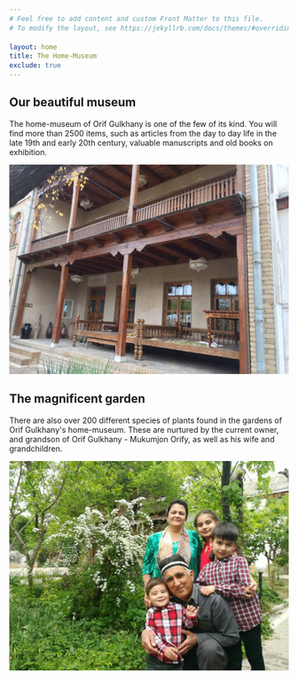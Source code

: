 ```yaml
---
# Feel free to add content and custom Front Matter to this file.
# To modify the layout, see https://jekyllrb.com/docs/themes/#overriding-theme-defaults

layout: home
title: The Home-Museum
exclude: true
---
```


## Our beautiful museum ##
The home-museum of Orif Gulkhany is one of the few of its kind. You will find more than 2500 items, such as articles from the day to day life in the late 19th and early 20th century, valuable manuscripts and old books on exhibition.

![The Museum](pictures/museum/landscape_view.jpg)

## The magnificent garden ##
There are also over 200 different species of plants found in the gardens of Orif Gulkhany's home-museum. These are nurtured by the current owner, and grandson of Orif Gulkhany - Mukumjon Orify, as well as his wife and grandchildren.

![The Garden](pictures/garden/family_rightside_landscape.jpg)
